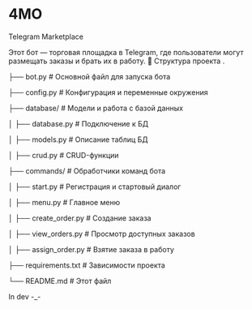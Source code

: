 # 4MO
Telegram Marketplace

Этот бот — торговая площадка в Telegram, где пользователи могут размещать заказы и брать их в работу.
📜 Структура проекта
.

├── bot.py               # Основной файл для запуска бота

├── config.py            # Конфигурация и переменные окружения

├── database/            # Модели и работа с базой данных

│   ├── database.py      # Подключение к БД

│   ├── models.py        # Описание таблиц БД

│   ├── crud.py          # CRUD-функции

├── commands/            # Обработчики команд бота

│   ├── start.py         # Регистрация и стартовый диалог

│   ├── menu.py          # Главное меню

│   ├── create_order.py  # Создание заказа

│   ├── view_orders.py   # Просмотр доступных заказов

│   ├── assign_order.py  # Взятие заказа в работу

├── requirements.txt     # Зависимости проекта

└── README.md            # Этот файл

In dev -_-
